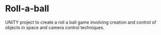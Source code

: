 
# Roll-a-ball
UNITY project to create a roll a ball game involving creation and control of objects in space and camera control techniques. 

